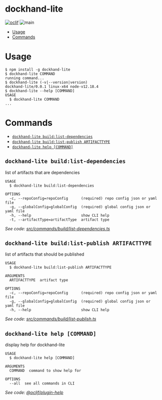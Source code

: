 dockhand-lite
=============



[![oclif](https://img.shields.io/badge/cli-oclif-brightgreen.svg)](https://oclif.io)
![main](https://github.com/boxboat/dockhand-lite/workflows/main/badge.svg)

<!-- toc -->
* [Usage](#usage)
* [Commands](#commands)
<!-- tocstop -->
# Usage
<!-- usage -->
```sh-session
$ npm install -g dockhand-lite
$ dockhand-lite COMMAND
running command...
$ dockhand-lite (-v|--version|version)
dockhand-lite/0.0.1 linux-x64 node-v12.18.4
$ dockhand-lite --help [COMMAND]
USAGE
  $ dockhand-lite COMMAND
...
```
<!-- usagestop -->
# Commands
<!-- commands -->
* [`dockhand-lite build:list-dependencies`](#dockhand-lite-buildlist-dependencies)
* [`dockhand-lite build:list-publish ARTIFACTTYPE`](#dockhand-lite-buildlist-publish-artifacttype)
* [`dockhand-lite help [COMMAND]`](#dockhand-lite-help-command)

## `dockhand-lite build:list-dependencies`

list of artifacts that are dependencies

```
USAGE
  $ dockhand-lite build:list-dependencies

OPTIONS
  -c, --repoConfig=repoConfig      (required) repo config json or yaml file
  -g, --globalConfig=globalConfig  (required) global config json or yaml file
  -h, --help                       show CLI help
  -t, --artifactType=artifactType  artifact type
```

_See code: [src/commands/build/list-dependencies.ts](https://github.com/boxboat/dockhand-lite/blob/v0.0.1/src/commands/build/list-dependencies.ts)_

## `dockhand-lite build:list-publish ARTIFACTTYPE`

list of artifacts that should be published

```
USAGE
  $ dockhand-lite build:list-publish ARTIFACTTYPE

ARGUMENTS
  ARTIFACTTYPE  artifact type

OPTIONS
  -c, --repoConfig=repoConfig      (required) repo config json or yaml file
  -g, --globalConfig=globalConfig  (required) global config json or yaml file
  -h, --help                       show CLI help
```

_See code: [src/commands/build/list-publish.ts](https://github.com/boxboat/dockhand-lite/blob/v0.0.1/src/commands/build/list-publish.ts)_

## `dockhand-lite help [COMMAND]`

display help for dockhand-lite

```
USAGE
  $ dockhand-lite help [COMMAND]

ARGUMENTS
  COMMAND  command to show help for

OPTIONS
  --all  see all commands in CLI
```

_See code: [@oclif/plugin-help](https://github.com/oclif/plugin-help/blob/v3.2.0/src/commands/help.ts)_
<!-- commandsstop -->
